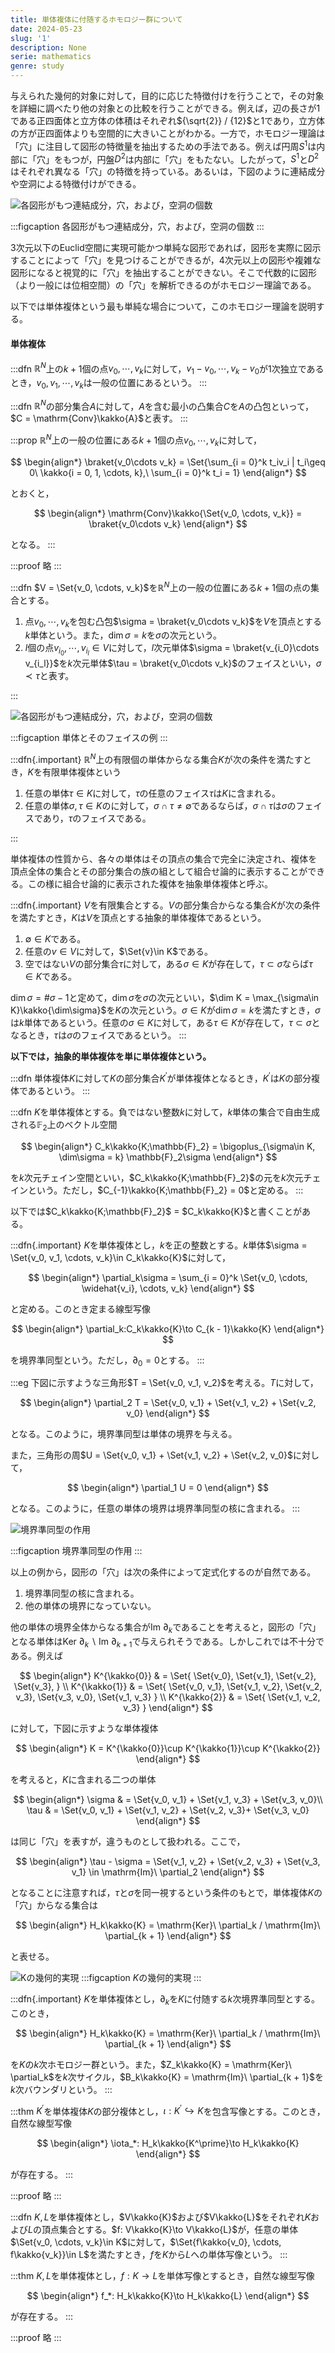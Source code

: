 ```yaml
---
title: 単体複体に付随するホモロジー群について
date: 2024-05-23
slug: '1'
description: None
serie: mathematics
genre: study
---
```


与えられた幾何的対象に対して，目的に応じた特徴付けを行うことで，その対象を詳細に調べたり他の対象との比較を行うことができる。例えば，辺の長さが1である正四面体と立方体の体積はそれぞれ${\sqrt{2}} / {12}$と$1$であり，立方体の方が正四面体よりも空間的に大きいことがわかる。一方で，ホモロジー理論は「穴」に注目して図形の特徴量を抽出するための手法である。例えば円周$S^1$は内部に「穴」をもつが，円盤$D^2$は内部に「穴」をもたない。したがって，$S^1$と$D^2$はそれぞれ異なる「穴」の特徴を持っている。あるいは，下図のように連結成分や空洞による特徴付けができる。

![各図形がもつ連結成分，穴，および，空洞の個数](../../assets/posts/1/betti.png)

:::figcaption
各図形がもつ連結成分，穴，および，空洞の個数
:::

$3$次元以下のEuclid空間に実現可能かつ単純な図形であれば，図形を実際に図示することによって「穴」を見つけることができるが，$4$次元以上の図形や複雑な図形になると視覚的に「穴」を抽出することができない。そこで代数的に図形（より一般には位相空間）の「穴」を解析できるのがホモロジー理論である。

以下では単体複体という最も単純な場合について，このホモロジー理論を説明する。

#### 単体複体

:::dfn
$\mathbb{R}^N$上の$k + 1$個の点$v_0, \cdots, v_{k}$に対して，$v_1 - v_0, \cdots, v_k - v_0$が$1$次独立であるとき，$v_0, v_1, \cdots, v_{k}$は一般の位置にあるという。
:::

:::dfn
$\mathbb{R}^N$の部分集合$A$に対して，$A$を含む最小の凸集合$C$を$A$の凸包といって，$C = \mathrm{Conv}\kakko{A}$と表す。
:::

:::prop
$\mathbb{R}^N$上の一般の位置にある$k + 1$個の点$v_0, \cdots, v_k$に対して，

$$
\begin{align*}
  \braket{v_0\cdots v_k} = \Set{\sum_{i = 0}^k t_iv_i | t_i\geq 0\ \kakko{i = 0, 1, \cdots, k},\ \sum_{i = 0}^k t_i = 1}
\end{align*}
$$

とおくと，

$$
\begin{align*}
  \mathrm{Conv}\kakko{\Set{v_0, \cdots, v_k}} = \braket{v_0\cdots v_k}
\end{align*}
$$

となる。
:::

:::proof
略
:::

:::dfn
$V = \Set{v_0, \cdots, v_k}$を$\mathbb{R}^N$上の一般の位置にある$k + 1$個の点の集合とする。

1. 点$v_0, \cdots, v_k$を包む凸包$\sigma = \braket{v_0\cdots v_k}$を$V$を頂点とする$k$単体という。また，$\dim \sigma = k$を$\sigma$の次元という。
2. $l$個の点$v_{i_0}, \cdots, v_{i_l}\in V$に対して，$l$次元単体$\sigma = \braket{v_{i_0}\cdots v_{i_l}}$を$k$次元単体$\tau = \braket{v_0\cdots v_k}$のフェイスといい，$\sigma \prec \tau$と表す。

:::

![各図形がもつ連結成分，穴，および，空洞の個数](../../assets/posts/1/simplex.jpg)

:::figcaption
単体とそのフェイスの例
:::

:::dfn{.important}
$\mathbb{R}^N$上の有限個の単体からなる集合$K$が次の条件を満たすとき，$K$を有限単体複体という

1. 任意の単体$\tau\in K$に対して，$\tau$の任意のフェイス$\tau$は$K$に含まれる。
2. 任意の単体$\sigma, \tau\in K$のに対して，$\sigma\cap\tau\neq\emptyset$であるならば，$\sigma\cap\tau$は$\sigma$のフェイスであり，$\tau$のフェイスである。

:::

単体複体の性質から、各々の単体はその頂点の集合で完全に決定され、複体を頂点全体の集合とその部分集合の族の組として組合せ論的に表示することができる。この様に組合せ論的に表示された複体を抽象単体複体と呼ぶ。

:::dfn{.important}
$V$を有限集合とする。$V$の部分集合からなる集合$K$が次の条件を満たすとき，$K$は$V$を頂点とする抽象的単体複体であるという。

1.  $\emptyset\in K$である。
2.  任意の$v\in V$に対して，$\Set{v}\in K$である。
3.  空ではない$V$の部分集合$\tau$に対して，ある$\sigma\in K$が存在して，$\tau\subset\sigma$ならば$\tau\in K$である。

$\dim\sigma = \#\sigma-1$と定めて，$\dim\sigma$を$\sigma$の次元といい，$\dim K = \max_{\sigma\in K}\kakko{\dim\sigma}$を$K$の次元という。$\sigma\in K$が$\dim\sigma = k$を満たすとき，$\sigma$は$k$単体であるという。任意の$\sigma\in K$に対して，ある$\tau\in K$が存在して，$\tau\subset\sigma$となるとき，$\tau$は$\sigma$のフェイスであるという。
:::

**以下では，抽象的単体複体を単に単体複体という。**

:::dfn
単体複体$K$に対して$K$の部分集合$K^\prime$が単体複体となるとき，$K^\prime$は$K$の部分複体であるという。
:::

:::dfn
$K$を単体複体とする。負ではない整数$k$に対して，$k$単体の集合で自由生成される$\mathbb{F}_2$上のベクトル空間

$$
\begin{align*}
  C_k\kakko{K;\mathbb{F}_2} = \bigoplus_{\sigma\in K, \dim\sigma = k} \mathbb{F}_2\sigma
\end{align*}
$$

を$k$次元チェイン空間といい，$C_k\kakko{K;\mathbb{F}_2}$の元を$k$次元チェインという。ただし，$C_{-1}\kakko{K;\mathbb{F}_2} = 0$と定める。
:::

以下では$C_k\kakko{K;\mathbb{F}_2}$ = $C_k\kakko{K}$と書くことがある。

:::dfn{.important}
$K$を単体複体とし，$k$を正の整数とする。$k$単体$\sigma = \Set{v_0, v_1, \cdots, v_k}\in C_k\kakko{K}$に対して，

$$
  \begin{align*}
    \partial_k\sigma = \sum_{i = 0}^k \Set{v_0, \cdots, \widehat{v_i}, \cdots, v_k}
  \end{align*}
$$

と定める。このとき定まる線型写像

$$
\begin{align*}
  \partial_k:C_k\kakko{K}\to C_{k - 1}\kakko{K}
\end{align*}
$$

を境界準同型という。ただし，$\partial_0 = 0$とする。
:::

:::eg
下図に示すような三角形$T = \Set{v_0, v_1, v_2}$を考える。$T$に対して，

$$
\begin{align*}
  \partial_2 T = \Set{v_0, v_1} + \Set{v_1, v_2} + \Set{v_2, v_0}
\end{align*}
$$

となる。このように，境界準同型は単体の境界を与える。

また，三角形の周$U = \Set{v_0, v_1} + \Set{v_1, v_2} + \Set{v_2, v_0}$に対して，

$$
\begin{align*}
  \partial_1 U = 0
\end{align*}
$$

となる。このように，任意の単体の境界は境界準同型の核に含まれる。
:::

![境界準同型の作用](../../assets/posts/1/joinhom.png)

:::figcaption
境界準同型の作用
:::

以上の例から，図形の「穴」は次の条件によって定式化するのが自然である。

1. 境界準同型の核に含まれる。
2. 他の単体の境界になっていない。

他の単体の境界全体からなる集合が$\mathrm{Im}\ \partial_k$であることを考えると，図形の「穴」となる単体は$\mathrm{Ker}\ \partial_k \backslash\mathrm{Im}\ \partial_{k + 1}$で与えられそうである。しかしこれでは不十分である。例えば

$$
\begin{align*}
  K^{\kakko{0}} & = \Set{
    \Set{v_0}, \Set{v_1}, \Set{v_2}, \Set{v_3},
  }                       \\
  K^{\kakko{1}} & = \Set{
    \Set{v_0, v_1}, \Set{v_1, v_2}, \Set{v_2, v_3}, \Set{v_3, v_0}, \Set{v_1, v_3}
  }                       \\
  K^{\kakko{2}} & = \Set{
    \Set{v_1, v_2, v_3}
  }
\end{align*}
$$

に対して，下図に示すような単体複体

$$
\begin{align*}
  K = K^{\kakko{0}}\cup K^{\kakko{1}}\cup K^{\kakko{2}}
\end{align*}
$$

を考えると，$K$に含まれる二つの単体

$$
\begin{align*}
  \sigma & =
    \Set{v_0, v_1} + \Set{v_1, v_3} + \Set{v_3, v_0}\\
  \tau   & =
    \Set{v_0, v_1} + \Set{v_1, v_2} + \Set{v_2, v_3}+ \Set{v_3, v_0}
\end{align*}
$$

は同じ「穴」を表すが，違うものとして扱われる。ここで，

$$
\begin{align*}
  \tau - \sigma = \Set{v_1, v_2} + \Set{v_2, v_3} + \Set{v_3, v_1} \in \mathrm{Im}\ \partial_2
\end{align*}
$$

となることに注意すれば，$\tau$と$\sigma$を同一視するという条件のもとで，単体複体$K$の「穴」からなる集合は

$$
\begin{align*}
  H_k\kakko{K} = \mathrm{Ker}\ \partial_k / \mathrm{Im}\ \partial_{k + 1}
\end{align*}
$$

と表せる。

![Kの幾何的実現](../../assets/posts/1/K.png)
:::figcaption
$K$の幾何的実現
:::

:::dfn{.important}
$K$を単体複体とし，$\partial_k$を$K$に付随する$k$次境界準同型とする。このとき，

$$
\begin{align*}
  H_k\kakko{K} = \mathrm{Ker}\ \partial_k / \mathrm{Im}\ \partial_{k + 1}
\end{align*}
$$

を$K$の$k$次ホモロジー群という。また，$Z_k\kakko{K} = \mathrm{Ker}\ \partial_k$を$k$次サイクル，$B_k\kakko{K} = \mathrm{Im}\ \partial_{k + 1}$を$k$次バウンダリという。
:::

:::thm
$K^\prime$を単体複体$K$の部分複体とし，$\iota: K^\prime \hookrightarrow K$を包含写像とする。このとき，自然な線型写像

$$
\begin{align*}
  \iota_*: H_k\kakko{K^\prime}\to H_k\kakko{K}
\end{align*}
$$

が存在する。
:::

:::proof
略
:::

:::dfn
$K,L$を単体複体とし，$V\kakko{K}$および$V\kakko{L}$をそれぞれ$K$および$L$の頂点集合とする。$f: V\kakko{K}\to V\kakko{L}$が，任意の単体$\Set{v_0, \cdots, v_k}\in K$に対して，$\Set{f\kakko{v_0}, \cdots, f\kakko{v_k}}\in L$を満たすとき，$f$を$K$から$L$への単体写像という。
:::

:::thm
$K,L$を単体複体とし，$f: K\to L$を単体写像とするとき，自然な線型写像

$$
\begin{align*}
  f_*: H_k\kakko{K}\to H_k\kakko{L}
\end{align*}
$$

が存在する。
:::

:::proof
略
:::
